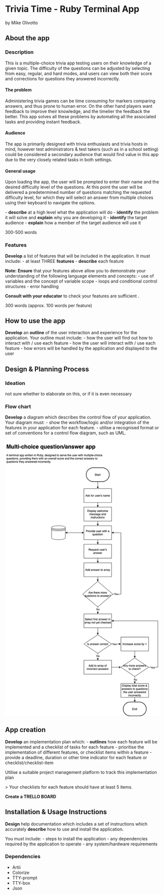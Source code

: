 # Trivia Time - Ruby Terminal App

by Mike Olivotto



## About the app

### Description

This is a multiple-choice trivia app testing users on their knowledge of a given topic. The difficulty of the questions can be adjusted by selecting from easy, regular, and hard modes, and users can view both their score and corrections for questions they answered incorrectly.

#### The problem

Administering trivia games can be time consuming for markers comparing answers, and thus prone to human error. On the other hand players want feedback to improve their knowledge, and the timelier the feedback the better. This app solves all these problems by automating all the associated tasks and providing instant feedback.

#### Audience

The app is primarily designed with trivia enthusiasts and trivia hosts in mind, however test administrators & test takers (such as in a school setting) could be considered a secondary audience that would find value in this app due to the very closely related tasks in both settings.

#### General usage

Upon loading the app, the user will be prompted to enter their name and the desired difficulty level of the questions. At this point the user will be delivered a predetermined number of questions matching the requested difficulty level, for which they will select an answer from multiple choices using their keyboard to navigate the options.

\- **describe** at a high level what the application will do
\- **identify** the problem it will solve and **explain** why you are developing it
\- **identify** the target audience
\- **explain** how a member of the target audience will use it

300-500 words



### Features

**Develop** a list of features that will be included in the application. It must include:
\- at least THREE **features**
\- **describe** each feature

**Note:** **Ensure** that your features above allow you to demonstrate your understanding of the following language elements and concepts:
\- use of variables and the concept of variable scope
\- loops and conditional control structures
\- error handling

**Consult with your educator** to check your features are sufficient .

300 words (approx. 100 words per feature)



## How to use the app

**Develop** an **outline** of the user interaction and experience for the application.
Your outline must include:
\- how the user will find out how to interact with / use each feature
\- how the user will interact with / use each feature
\- how errors will be handled by the application and displayed to the user



## Design & Planning Process

### Ideation

not sure whether to elaborate on this, or if it is even necessary



### Flow chart

**Develop** a diagram which describes the control flow of your application. Your diagram must:
\- show the workflow/logic and/or integration of the features in your application for each feature.
\- utilise a recognised format or set of conventions for a control flow diagram, such as UML.



![Control flow of multiple-choice question/answer terminal app](./docs/terminal_app_flowchart.png)



## App creation



**Develop** an implementation plan which:
\- **outlines** how each feature will be implemented and a checklist of tasks for each feature
\- prioritise the implementation of different features, or checklist items within a feature
\- provide a deadline, duration or other time indicator for each feature or checklist/checklist-item

Utilise a suitable project management platform to track this implementation plan

\> Your checklists for each feature should have at least 5 items.

**Create a TRELLO BOARD**





## Installation & Usage Instructions



**Design** help documentation which includes a set of instructions which accurately **describe** how to use and install the application.

You must include:
\- steps to install the application
\- any dependencies required by the application to operate
\- any system/hardware requirements



### Dependencies

- Artii
- Colorize
- TTY-prompt
- TTY-box
- Json